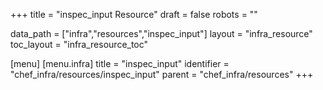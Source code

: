+++
title = "inspec_input Resource"
draft = false
robots = ""

data_path = ["infra","resources","inspec_input"]
layout = "infra_resource"
toc_layout = "infra_resource_toc"

[menu]
  [menu.infra]
    title = "inspec_input"
    identifier = "chef_infra/resources/inspec_input"
    parent = "chef_infra/resources"
+++

<!-- The contents of this page are automatically generated from the inspec_input.yaml file in the data/infra/resources directory. -->
<!-- To suggest a change, edit the https://github.com/chef/chef/blob/main/lib/chef/resource/inspec_input.rb file and submit a pull request to the https://github.com/chef/chef repository. -->
<!-- markdownlint-disable-file -->
